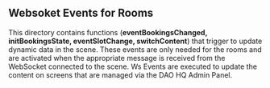 ## Websoket Events for Rooms

This directory contains functions (**eventBookingsChanged, initBookingsState, eventSlotChange, switchContent**) that trigger to update dynamic data in the scene. These events are only needed for the rooms and are activated when the appropriate message is received from the WebSocket connected to the scene.
Ws Events are executed to update the content on screens that are managed via the DAO HQ Admin Panel.
